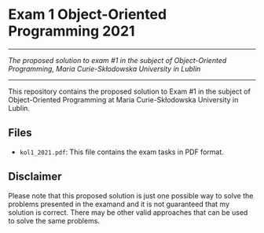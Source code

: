 # Exam 1 Object-Oriented Programming 2021

---

*The proposed solution to exam #1 in the subject of Object-Oriented Programming, Maria Curie-Skłodowska University in Lublin*

---

This repository contains the proposed solution to Exam #1 in the subject of Object-Oriented Programming at Maria Curie-Skłodowska University in Lublin.

## Files

- `kol1_2021.pdf`: This file contains the exam tasks in PDF format.

## Disclaimer

Please note that this proposed solution is just one possible way to solve the problems presented in the examand and it is not guaranteed that my solution is correct. There may be other valid approaches that can be used to solve the same problems.
